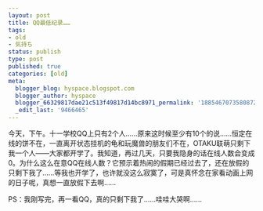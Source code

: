 ```yaml
---
layout: post
title: QQ最低纪录……
tags:
- old
- 気持ち
status: publish
type: post
published: true
categories: [old]
meta:
  blogger_blog: hyspace.blogspot.com
  blogger_author: hyspace
  blogger_66329817dae21c513f49817d14bc8971_permalink: '1885467073580872414'
  _edit_last: '9466465'
---
```

今天，下午。十一学校QQ上只有2个人……原来这时候至少有10个的说……恒定在线的饼不在，一直离开状态挂机的龟和玩魔兽的朋友们不在，OTAKU联萌只剩下我一个人——大家都开学了。我知道，再过几天，只要我隐身的话在线人数会变成0。为什么这么在意QQ在线人数？它预示着热闹的假期已经过去了，还在放假的只剩下我了……等我也开学了，也许就没这么寂寞了，可是真怀念在家看动画上网的日子呢，真想一直放假下去啊……

PS：我刚写完，再一看QQ，真的只剩下我了……哇哇大哭啊……
